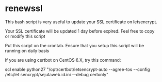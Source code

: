# renewssl
This bash script is very useful to update your SSL certificate on letsencrypt.

Your SSL certificate will be updated 1 day before expired. Feel free to copy or modify this script

Put this script on the crontab. Ensure that you setup this script will be running on daily basis

If you are using certbot on CentOS 6.X, try this command:

scl enable python27 "/opt/certbot/letsencrypt-auto --agree-tos --config /etc/let
sencrypt/sejutaweb.id.ini --debug certonly"
